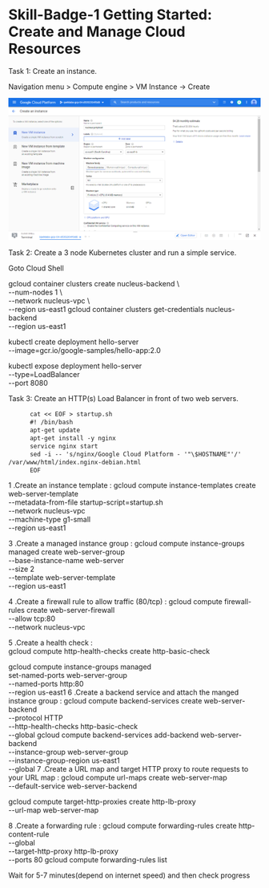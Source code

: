 # Skill-Badge-1 Getting Started: Create and Manage Cloud Resources

Task 1: Create an instance.

Navigation menu > Compute engine > VM Instance -> Create 

![screen](https://github.com/ashwinraiyani/Skill-Badge-1/blob/master/image.png)

  
Task 2: Create a 3 node Kubernetes cluster and run a simple service.

Goto Cloud Shell

gcloud container clusters create nucleus-backend \   
          --num-nodes 1 \    
          --network nucleus-vpc \    
          --region us-east1 
gcloud container clusters get-credentials nucleus-backend \
          --region us-east1

kubectl create deployment hello-server \
          --image=gcr.io/google-samples/hello-app:2.0

kubectl expose deployment hello-server \
          --type=LoadBalancer \
          --port 8080
          
    
          
Task 3: Create an HTTP(s) Load Balancer in front of two web servers.

          cat << EOF > startup.sh
          #! /bin/bash
          apt-get update
          apt-get install -y nginx
          service nginx start
          sed -i -- 's/nginx/Google Cloud Platform - '"\$HOSTNAME"'/' /var/www/html/index.nginx-debian.html
          EOF

1 .Create an instance template :
gcloud compute instance-templates create web-server-template \
          --metadata-from-file startup-script=startup.sh \
          --network nucleus-vpc \
          --machine-type g1-small \
          --region us-east1

3 .Create a managed instance group :
gcloud compute instance-groups managed create web-server-group \
          --base-instance-name web-server \
          --size 2 \
          --template web-server-template \
          --region us-east1

4 .Create a firewall rule to allow traffic (80/tcp) :
gcloud compute firewall-rules create web-server-firewall \
          --allow tcp:80 \
          --network nucleus-vpc
          
5 .Create a health check :          
gcloud compute http-health-checks create http-basic-check

gcloud compute instance-groups managed \
          set-named-ports web-server-group \
          --named-ports http:80 \
          --region us-east1
6 .Create a backend service and attach the manged instance group :
gcloud compute backend-services create web-server-backend \
          --protocol HTTP \
          --http-health-checks http-basic-check \
          --global
gcloud compute backend-services add-backend web-server-backend \
          --instance-group web-server-group \
          --instance-group-region us-east1 \
          --global
7 .Create a URL map and target HTTP proxy to route requests to your URL map :
gcloud compute url-maps create web-server-map \
          --default-service web-server-backend
          
gcloud compute target-http-proxies create http-lb-proxy \
          --url-map web-server-map
          
8 .Create a forwarding rule :
gcloud compute forwarding-rules create http-content-rule \
        --global \
        --target-http-proxy http-lb-proxy \
        --ports 80
gcloud compute forwarding-rules list

Wait for 5-7 minutes(depend on internet speed) and then check progress 

